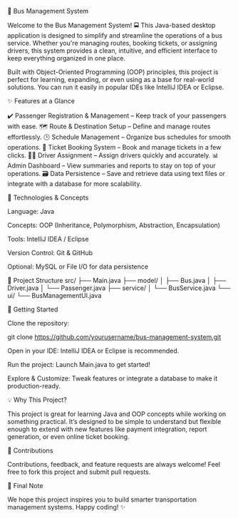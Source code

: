 🚌 Bus Management System

Welcome to the Bus Management System! 🚍
This Java-based desktop application is designed to simplify and streamline the operations of a bus service. Whether you're managing routes, booking tickets, or assigning drivers, this system provides a clean, intuitive, and efficient interface to keep everything organized in one place.

Built with Object-Oriented Programming (OOP) principles, this project is perfect for learning, expanding, or even using as a base for real-world solutions. You can run it easily in popular IDEs like IntelliJ IDEA or Eclipse.

✨ Features at a Glance

✔️ Passenger Registration & Management – Keep track of your passengers with ease.
🗺️ Route & Destination Setup – Define and manage routes effortlessly.
🕒 Schedule Management – Organize bus schedules for smooth operations.
🎫 Ticket Booking System – Book and manage tickets in a few clicks.
🧑‍✈️ Driver Assignment – Assign drivers quickly and accurately.
📊 Admin Dashboard – View summaries and reports to stay on top of your operations.
🗃️ Data Persistence – Save and retrieve data using text files or integrate with a database for more scalability.

🧠 Technologies & Concepts

Language: Java

Concepts: OOP (Inheritance, Polymorphism, Abstraction, Encapsulation)

Tools: IntelliJ IDEA / Eclipse

Version Control: Git & GitHub

Optional: MySQL or File I/O for data persistence

📂 Project Structure
src/
├── Main.java
├── model/
│   ├── Bus.java
│   ├── Driver.java
│   └── Passenger.java
├── service/
│   └── BusService.java
└── ui/
    └── BusManagementUI.java

🚀 Getting Started

Clone the repository:

git clone https://github.com/yourusername/bus-management-system.git


Open in your IDE: IntelliJ IDEA or Eclipse is recommended.

Run the project: Launch Main.java to get started!

Explore & Customize: Tweak features or integrate a database to make it production-ready.

💡 Why This Project?

This project is great for learning Java and OOP concepts while working on something practical. It’s designed to be simple to understand but flexible enough to extend with new features like payment integration, report generation, or even online ticket booking.

🤝 Contributions

Contributions, feedback, and feature requests are always welcome! Feel free to fork this project and submit pull requests.

🏁 Final Note

We hope this project inspires you to build smarter transportation management systems.
Happy coding! ✨
